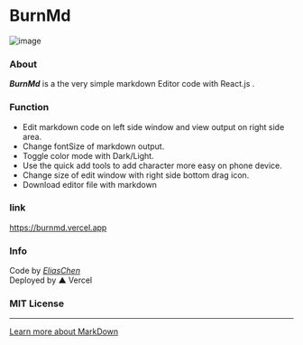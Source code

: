# BurnMd

![image](https://user-images.githubusercontent.com/76611085/188312925-ba71020d-2cbb-4acd-9ec6-6c7fccdf8206.png)

### About
***BurnMd***  is a the very simple markdown Editor code with React.js .

### Function
- Edit markdown code on left side window and view output on right side area.
- Change fontSize of markdown output.
- Toggle color mode with Dark/Light.
- Use the quick add tools to add character more easy on phone device.
- Change size of edit window with right side bottom drag icon.
- Download editor file with markdown

### link
https://burnmd.vercel.app

### Info
Code by [*EliasChen*](https://eliaschenabout.vercel.app)\
Deployed by ▲ Vercel

### MIT License
---

[Learn more about MarkDown](https://daringfireball.net/projects/markdown/)
